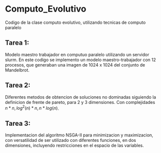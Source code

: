 # Computo_Evolutivo
Codigo de la clase computo evolutivo, utilizando tecnicas de computo paralelo


## Tarea 1: 
Modelo maestro trabajador en computuo paralelo utilizando un servidor slurm. En este codigo se implemento un modelo maestro-trabajador con 12 procesos, que generaban una imagen de 1024 x 1024 del conjunto de Mandelbrot.


## Tarea 2: 
Diferentes metodos de obtencion de soluciones no dominadas siguiendo la definicion de frente de pareto, para 2 y 3 dimensiones. Con complejidades $n*n, log^2(n)*n, n*log(n)$. 


## Tarea 3:
Implementacion del algoritmo NSGA-II para minimizacion y maximizacion, con versatilidad de ser utilizado con diferentes funciones, en dos dimensiones, incluyendo restricciones en el espacio de las variables. 
